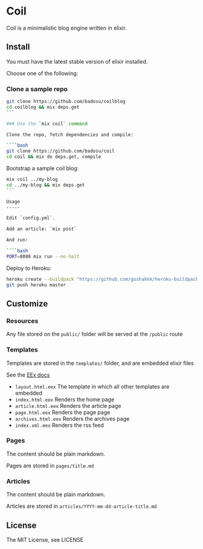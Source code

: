 Coil
====

Coil is a minimalistic blog engine written in elixir.

Install
-------

You must have the latest stable version of elixir installed.

Choose one of the following:

### Clone a sample repo

````bash
git clone https://github.com/badosu/coilblog
cd coilblog && mix deps.get
```

### Use the `mix coil` command

Clone the repo, fetch dependencies and compile:

````bash
git clone https://github.com/badosu/coil
cd coil && mix do deps.get, compile
````

Bootstrap a sample coil blog:

````bash
mix coil ../my-blog
cd ../my-blog && mix deps.get
```

Usage
-----

Edit `config.yml`.

Add an article: `mix post`

And run:

````bash
PORT=8080 mix run --no-halt
````

Deploy to Heroku:

````bash
heroku create --buildpack "https://github.com/goshakkk/heroku-buildpack-elixir.git"
git push heroku master
````

Customize
---------

### Resources

Any file stored on the `public/` folder will be served at the `/public` route

### Templates

Templates are stored in the `templates/` folder, and are embedded elixir files

See the [EEx docs](http://elixir-lang.org/docs/stable/EEx.html)

* `layout.html.eex` The template in which all other templates are embedded
* `index.html.eex` Renders the home page
* `article.html.eex` Renders the article page
* `page.html.eex` Renders the page page
* `archives.html.eex` Renders the archives page
* `index.xml.eex` Renders the rss feed

### Pages

The content should be plain markdown.

Pages are stored in `pages/title.md`

### Articles

The content should be plain markdown.

Articles are stored in `articles/YYYY-mm-dd-article-title.md`

License
-------

The MIT License, see LICENSE

